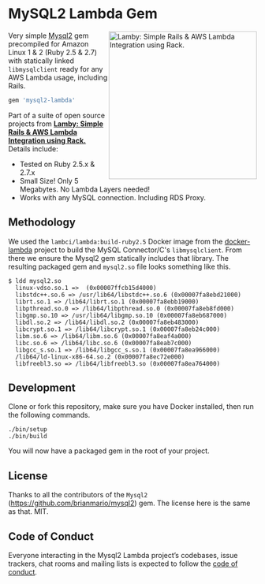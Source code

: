 # MySQL2 Lambda Gem

<a href="https://github.com/customink/lamby"><img src="https://user-images.githubusercontent.com/2381/59363668-89edeb80-8d03-11e9-9985-2ce14361b7e3.png" alt="Lamby: Simple Rails & AWS Lambda Integration using Rack." align="right" width="300" /></a>Very simple [Mysql2](https://github.com/brianmario/mysql2) gem precompiled for Amazon Linux 1 & 2 (Ruby 2.5 & 2.7) with statically linked `libmysqlclient` ready for any AWS Lambda usage, including Rails.

```ruby
gem 'mysql2-lambda'
```

Part of a suite of open source projects from **[Lamby: Simple Rails & AWS Lambda Integration using Rack.](https://github.com/customink/lamby)** Details include:

- Tested on Ruby 2.5.x & 2.7.x
- Small Size! Only 5 Megabytes. No Lambda Layers needed!
- Works with any MySQL connection. Including RDS Proxy.

## Methodology

We used the `lambci/lambda:build-ruby2.5` Docker image from the [docker-lambda](https://github.com/lambci/docker-lambda) project to build the MySQL Connector/C's `libmysqlclient`. From there we ensure the Mysql2 gem statically includes that library. The resulting packaged gem and `mysql2.so` file looks something like this.

```shell
$ ldd mysql2.so
  linux-vdso.so.1 =>  (0x00007ffcb15d4000)
  libstdc++.so.6 => /usr/lib64/libstdc++.so.6 (0x00007fa8ebd21000)
  librt.so.1 => /lib64/librt.so.1 (0x00007fa8ebb19000)
  libpthread.so.0 => /lib64/libpthread.so.0 (0x00007fa8eb8fd000)
  libgmp.so.10 => /usr/lib64/libgmp.so.10 (0x00007fa8eb687000)
  libdl.so.2 => /lib64/libdl.so.2 (0x00007fa8eb483000)
  libcrypt.so.1 => /lib64/libcrypt.so.1 (0x00007fa8eb24c000)
  libm.so.6 => /lib64/libm.so.6 (0x00007fa8eaf4a000)
  libc.so.6 => /lib64/libc.so.6 (0x00007fa8eab7c000)
  libgcc_s.so.1 => /lib64/libgcc_s.so.1 (0x00007fa8ea966000)
  /lib64/ld-linux-x86-64.so.2 (0x00007fa8ec72e000)
  libfreebl3.so => /lib64/libfreebl3.so (0x00007fa8ea764000)
```

## Development

Clone or fork this repository, make sure you have Docker installed, then run the following commands.

```shell
./bin/setup
./bin/build
```

You will now have a packaged gem in the root of your project.

## License

Thanks to all the contributors of the `Mysql2` (https://github.com/brianmario/mysql2) gem. The license here is the same as that. MIT.

## Code of Conduct

Everyone interacting in the Mysql2 Lambda project’s codebases, issue trackers, chat rooms and mailing lists is expected to follow the [code of conduct](https://github.com/customink/mysql2-lambda/blob/master/CODE_OF_CONDUCT.md).
